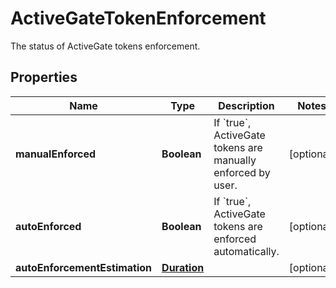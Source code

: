 

# ActiveGateTokenEnforcement

The status of ActiveGate tokens enforcement.

## Properties

| Name | Type | Description | Notes |
|------------ | ------------- | ------------- | -------------|
|**manualEnforced** | **Boolean** | If &#x60;true&#x60;, ActiveGate tokens are manually enforced by user. |  [optional] |
|**autoEnforced** | **Boolean** | If &#x60;true&#x60;, ActiveGate tokens are enforced automatically. |  [optional] |
|**autoEnforcementEstimation** | [**Duration**](Duration.md) |  |  [optional] |



